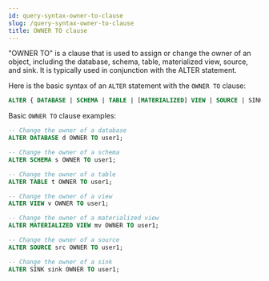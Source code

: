 ```yaml
---
id: query-syntax-owner-to-clause
slug: /query-syntax-owner-to-clause
title: OWNER TO clause
---
```

<head>
  <link rel="canonical" href="https://docs.risingwave.com/docs/current/query-syntax-owner-to-clause/" />
</head>

"OWNER TO" is a clause that is used to assign or change the owner of an object, including the database, schema, table, materialized view, source, and sink. It is typically used in conjunction with the ALTER statement.

Here is the basic syntax of an `ALTER` statement with the `OWNER TO` clause:

```sql
ALTER { DATABASE | SCHEMA | TABLE | [MATERIALIZED] VIEW | SOURCE | SINK } target OWNER TO new_user
```
Basic `OWNER TO` clause examples:



```sql title=Example
-- Change the owner of a database
ALTER DATABASE d OWNER TO user1;
```
 

```sql title=Example
-- Change the owner of a schema
ALTER SCHEMA s OWNER TO user1;
```



```sql title=Example
-- Change the owner of a table
ALTER TABLE t OWNER TO user1;
```




```sql title=Example
-- Change the owner of a view
ALTER VIEW v OWNER TO user1;
```




```sql title=Example
-- Change the owner of a materialized view
ALTER MATERIALIZED VIEW mv OWNER TO user1;
```




```sql title=Example
-- Change the owner of a source
ALTER SOURCE src OWNER TO user1;
```




```sql title=Example
-- Change the owner of a sink 
ALTER SINK sink OWNER TO user1;
```

